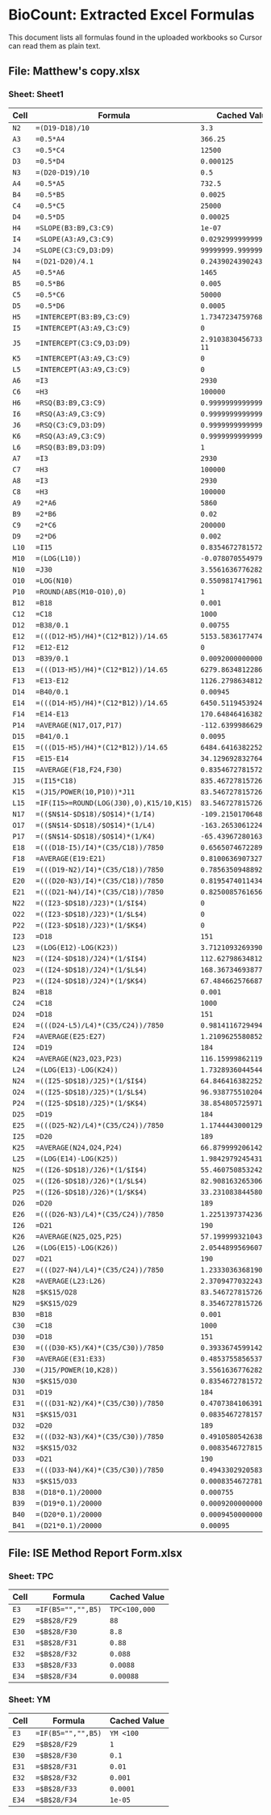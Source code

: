 # BioCount: Extracted Excel Formulas

This document lists all formulas found in the uploaded workbooks so Cursor can read them as plain text.

## File: Matthew's copy.xlsx

### Sheet: Sheet1

| Cell | Formula | Cached Value |
|------|---------|--------------|
| `N2` | `=(D19-D18)/10` | `3.3` |
| `A3` | `=0.5*A4` | `366.25` |
| `C3` | `=0.5*C4` | `12500` |
| `D3` | `=0.5*D4` | `0.000125` |
| `N3` | `=(D20-D19)/10` | `0.5` |
| `A4` | `=0.5*A5` | `732.5` |
| `B4` | `=0.5*B5` | `0.0025` |
| `C4` | `=0.5*C5` | `25000` |
| `D4` | `=0.5*D5` | `0.00025` |
| `H4` | `=SLOPE(B3:B9,C3:C9)` | `1e-07` |
| `I4` | `=SLOPE(A3:A9,C3:C9)` | `0.029299999999999996` |
| `J4` | `=SLOPE(C3:C9,D3:D9)` | `99999999.99999997` |
| `N4` | `=(D21-D20)/4.1` | `0.24390243902439027` |
| `A5` | `=0.5*A6` | `1465` |
| `B5` | `=0.5*B6` | `0.005` |
| `C5` | `=0.5*C6` | `50000` |
| `D5` | `=0.5*D6` | `0.0005` |
| `H5` | `=INTERCEPT(B3:B9,C3:C9)` | `1.734723475976807e-18` |
| `I5` | `=INTERCEPT(A3:A9,C3:C9)` | `0` |
| `J5` | `=INTERCEPT(C3:C9,D3:D9)` | `2.9103830456733704e-11` |
| `K5` | `=INTERCEPT(A3:A9,C3:C9)` | `0` |
| `L5` | `=INTERCEPT(A3:A9,C3:C9)` | `0` |
| `A6` | `=I3` | `2930` |
| `C6` | `=H3` | `100000` |
| `H6` | `=RSQ(B3:B9,C3:C9)` | `0.9999999999999998` |
| `I6` | `=RSQ(A3:A9,C3:C9)` | `0.9999999999999998` |
| `J6` | `=RSQ(C3:C9,D3:D9)` | `0.9999999999999996` |
| `K6` | `=RSQ(A3:A9,C3:C9)` | `0.9999999999999998` |
| `L6` | `=RSQ(B3:B9,D3:D9)` | `1` |
| `A7` | `=I3` | `2930` |
| `C7` | `=H3` | `100000` |
| `A8` | `=I3` | `2930` |
| `C8` | `=H3` | `100000` |
| `A9` | `=2*A6` | `5860` |
| `B9` | `=2*B6` | `0.02` |
| `C9` | `=2*C6` | `200000` |
| `D9` | `=2*D6` | `0.002` |
| `L10` | `=I15` | `0.8354672781572613` |
| `M10` | `=(LOG(L10))` | `-0.07807055497947947` |
| `N10` | `=J30` | `3.556163677628269` |
| `O10` | `=LOG(N10)` | `0.5509817417961693` |
| `P10` | `=ROUND(ABS(M10-O10),0)` | `1` |
| `B12` | `=B18` | `0.001` |
| `C12` | `=C18` | `1000` |
| `D12` | `=B38/0.1` | `0.00755` |
| `E12` | `=(((D12-H5)/H4)*(C12*B12))/14.65` | `5153.583617747439` |
| `F12` | `=E12-E12` | `0` |
| `D13` | `=B39/0.1` | `0.009200000000000002` |
| `E13` | `=(((D13-H5)/H4)*(C12*B12))/14.65` | `6279.863481228669` |
| `F13` | `=E13-E12` | `1126.2798634812298` |
| `D14` | `=B40/0.1` | `0.00945` |
| `E14` | `=(((D14-H5)/H4)*(C12*B12))/14.65` | `6450.51194539249` |
| `F14` | `=E14-E13` | `170.6484641638208` |
| `P14` | `=AVERAGE(N17,O17,P17)` | `-112.63999866297713` |
| `D15` | `=B41/0.1` | `0.0095` |
| `E15` | `=(((D15-H5)/H4)*(C12*B12))/14.65` | `6484.641638225255` |
| `F15` | `=E15-E14` | `34.129692832764704` |
| `I15` | `=AVERAGE(F18,F24,F30)` | `0.8354672781572613` |
| `J15` | `=(I15*C18)` | `835.4672781572613` |
| `K15` | `=(J15/POWER(10,P10))*J11` | `83.54672781572613` |
| `L15` | `=IF(I15>=ROUND(LOG(J30),0),K15/10,K15)` | `83.54672781572613` |
| `N17` | `=(($N$14-$D$18)/$O$14)*(1/I4)` | `-109.21501706484645` |
| `O17` | `=(($N$14-$D$18)/$O$14)*(1/L4)` | `-163.265306122449` |
| `P17` | `=(($N$14-$D$18)/$O$14)*(1/K4)` | `-65.439672801636` |
| `E18` | `=(((D18-I5)/I4)*(C35/C18))/7850` | `0.6565074672289734` |
| `F18` | `=AVERAGE(E19:E21)` | `0.810063690732775` |
| `E19` | `=(((D19-N2)/I4)*(C35/C18))/7850` | `0.7856350948892417` |
| `E20` | `=(((D20-N3)/I4)*(C35/C18))/7850` | `0.8195474011434536` |
| `E21` | `=(((D21-N4)/I4)*(C35/C18))/7850` | `0.8250085761656296` |
| `N22` | `=((I23-$D$18)/J23)*(1/$I$4)` | `0` |
| `O22` | `=((I23-$D$18)/J23)*(1/$L$4)` | `0` |
| `P22` | `=((I23-$D$18)/J23)*(1/$K$4)` | `0` |
| `I23` | `=D18` | `151` |
| `L23` | `=(LOG(E12)-LOG(K23))` | `3.7121093269390597` |
| `N23` | `=((I24-$D$18)/J24)*(1/$I$4)` | `112.62798634812289` |
| `O23` | `=((I24-$D$18)/J24)*(1/$L$4)` | `168.3673469387755` |
| `P23` | `=((I24-$D$18)/J24)*(1/$K$4)` | `67.48466257668711` |
| `B24` | `=B18` | `0.001` |
| `C24` | `=C18` | `1000` |
| `D24` | `=D18` | `151` |
| `E24` | `=(((D24-L5)/L4)*(C35/C24))/7850` | `0.9814116729494345` |
| `F24` | `=AVERAGE(E25:E27)` | `1.2109625580852195` |
| `I24` | `=D19` | `184` |
| `K24` | `=AVERAGE(N23,O23,P23)` | `116.15999862119519` |
| `L24` | `=(LOG(E13)-LOG(K24))` | `1.7328936044544299` |
| `N24` | `=((I25-$D$18)/J25)*(1/$I$4)` | `64.84641638225257` |
| `O24` | `=((I25-$D$18)/J25)*(1/$L$4)` | `96.93877551020408` |
| `P24` | `=((I25-$D$18)/J25)*(1/$K$4)` | `38.85480572597137` |
| `D25` | `=D19` | `184` |
| `E25` | `=(((D25-N2)/L4)*(C35/C24))/7850` | `1.174444300012999` |
| `I25` | `=D20` | `189` |
| `K25` | `=AVERAGE(N24,O24,P24)` | `66.87999920614267` |
| `L25` | `=(LOG(E14)-LOG(K25))` | `1.9842979245431966` |
| `N25` | `=((I26-$D$18)/J26)*(1/$I$4)` | `55.46075085324233` |
| `O25` | `=((I26-$D$18)/J26)*(1/$L$4)` | `82.90816326530613` |
| `P25` | `=((I26-$D$18)/J26)*(1/$K$4)` | `33.23108384458078` |
| `D26` | `=D20` | `189` |
| `E26` | `=(((D26-N3)/L4)*(C35/C24))/7850` | `1.225139737423632` |
| `I26` | `=D21` | `190` |
| `K26` | `=AVERAGE(N25,O25,P25)` | `57.19999932104307` |
| `L26` | `=(LOG(E15)-LOG(K26))` | `2.054489956960717` |
| `D27` | `=D21` | `190` |
| `E27` | `=(((D27-N4)/L4)*(C35/C24))/7850` | `1.2333036368190275` |
| `K28` | `=AVERAGE(L23:L26)` | `2.370947703224351` |
| `N28` | `=$K$15/O28` | `83.54672781572613` |
| `N29` | `=$K$15/O29` | `8.354672781572614` |
| `B30` | `=B18` | `0.001` |
| `C30` | `=C18` | `1000` |
| `D30` | `=D18` | `151` |
| `E30` | `=(((D30-K5)/K4)*(C35/C30))/7850` | `0.39336745991429284` |
| `F30` | `=AVERAGE(E31:E33)` | `0.48537558565378935` |
| `J30` | `=(J15/POWER(10,K28))` | `3.556163677628269` |
| `N30` | `=$K$15/O30` | `0.8354672781572613` |
| `D31` | `=D19` | `184` |
| `E31` | `=(((D31-N2)/K4)*(C35/C30))/7850` | `0.470738410639157` |
| `N31` | `=$K$15/O31` | `0.08354672781572613` |
| `D32` | `=D20` | `189` |
| `E32` | `=(((D32-N3)/K4)*(C35/C30))/7850` | `0.4910580542638688` |
| `N32` | `=$K$15/O32` | `0.008354672781572613` |
| `D33` | `=D21` | `190` |
| `E33` | `=(((D33-N4)/K4)*(C35/C30))/7850` | `0.49433029205834245` |
| `N33` | `=$K$15/O33` | `0.0008354672781572613` |
| `B38` | `=(D18*0.1)/20000` | `0.000755` |
| `B39` | `=(D19*0.1)/20000` | `0.0009200000000000001` |
| `B40` | `=(D20*0.1)/20000` | `0.0009450000000000001` |
| `B41` | `=(D21*0.1)/20000` | `0.00095` |

## File: ISE Method Report Form.xlsx

### Sheet: TPC

| Cell | Formula | Cached Value |
|------|---------|--------------|
| `E3` | `=IF(B5="","",B5)` | `TPC<100,000` |
| `E29` | `=$B$28/F29` | `88` |
| `E30` | `=$B$28/F30` | `8.8` |
| `E31` | `=$B$28/F31` | `0.88` |
| `E32` | `=$B$28/F32` | `0.088` |
| `E33` | `=$B$28/F33` | `0.0088` |
| `E34` | `=$B$28/F34` | `0.00088` |

### Sheet: YM

| Cell | Formula | Cached Value |
|------|---------|--------------|
| `E3` | `=IF(B5="","",B5)` | `YM <100` |
| `E29` | `=$B$28/F29` | `1` |
| `E30` | `=$B$28/F30` | `0.1` |
| `E31` | `=$B$28/F31` | `0.01` |
| `E32` | `=$B$28/F32` | `0.001` |
| `E33` | `=$B$28/F33` | `0.0001` |
| `E34` | `=$B$28/F34` | `1e-05` |

